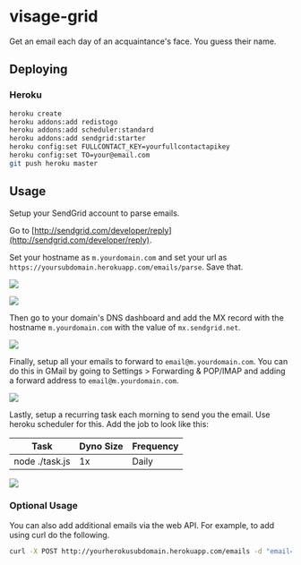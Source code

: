 # visage-grid

Get an email each day of an acquaintance's face. You guess their name.

## Deploying

### Heroku

```bash
heroku create
heroku addons:add redistogo
heroku addons:add scheduler:standard
heroku addons:add sendgrid:starter
heroku config:set FULLCONTACT_KEY=yourfullcontactapikey
heroku config:set TO=your@email.com
git push heroku master
```

## Usage

Setup your SendGrid account to parse emails.

Go to [http://sendgrid.com/developer/reply](http://sendgrid.com/developer/reply).

Set your hostname as `m.yourdomain.com` and set your url as `https://yoursubdomain.herokuapp.com/emails/parse`. Save that.

![](https://raw.github.com/scottmotte/visage-grid/master/readme/sendgrid-inbound-1.png)

![](https://raw.github.com/scottmotte/visage-grid/master/readme/sendgrid-inbound-2.png)

Then go to your domain's DNS dashboard and add the MX record with the hostname `m.yourdomain.com` with the value of `mx.sendgrid.net`. 

![](https://raw.github.com/scottmotte/visage-grid/master/readme/sendgrid-mx-record.png)

Finally, setup all your emails to forward to `email@m.yourdomain.com`. You can do this in GMail by going to Settings > Forwarding & POP/IMAP and adding a forward address to `email@m.yourdomain.com`.

![](https://raw.github.com/scottmotte/visage-grid/master/readme/gmail-forward-1.png)

Lastly, setup a recurring task each morning to send you the email. Use heroku scheduler for this. Add the job to look like this:

|Task       | Dyno Size | Frequency |
|-----------|-----------|-----------|
|node ./task.js|  1x    | Daily     |

![](https://raw.github.com/scottmotte/visage-grid/master/readme/heroku-scheduler.png)

### Optional Usage

You can also add additional emails via the web API. For example, to add using curl do the following.

```bash
curl -X POST http://yourherokusubdomain.herokuapp.com/emails -d "email=you@youremail.com"
```

